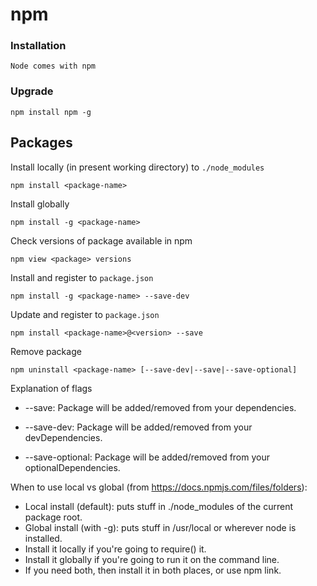 # npm

### Installation

    Node comes with npm

### Upgrade

    npm install npm -g
  
## Packages

Install locally (in present working directory) to `./node_modules`

    npm install <package-name>
    
Install globally 

    npm install -g <package-name>


Check versions of package available in npm

    npm view <package> versions

Install and register to `package.json`

    npm install -g <package-name> --save-dev
    
Update and register to `package.json`

    npm install <package-name>@<version> --save
    
Remove package 

    npm uninstall <package-name> [--save-dev|--save|--save-optional]

Explanation of flags

- --save: Package will be added/removed from your dependencies.

- --save-dev: Package will be added/removed from your devDependencies.

- --save-optional: Package will be added/removed from your optionalDependencies.


When to use local vs global (from https://docs.npmjs.com/files/folders):

- Local install (default): puts stuff in ./node_modules of the current package root.
- Global install (with -g): puts stuff in /usr/local or wherever node is installed.
- Install it locally if you're going to require() it.
- Install it globally if you're going to run it on the command line.
- If you need both, then install it in both places, or use npm link.
